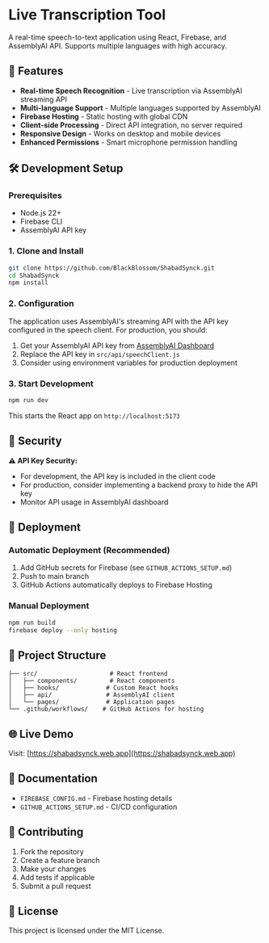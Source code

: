 # Live Transcription Tool

A real-time speech-to-text application using React, Firebase, and AssemblyAI API. Supports multiple languages with high accuracy.

## 🚀 Features

- **Real-time Speech Recognition** - Live transcription via AssemblyAI streaming API
- **Multi-language Support** - Multiple languages supported by AssemblyAI
- **Firebase Hosting** - Static hosting with global CDN
- **Client-side Processing** - Direct API integration, no server required
- **Responsive Design** - Works on desktop and mobile devices
- **Enhanced Permissions** - Smart microphone permission handling

## 🛠️ Development Setup

### Prerequisites

- Node.js 22+
- Firebase CLI
- AssemblyAI API key

### 1. Clone and Install

```bash
git clone https://github.com/BlackBlossom/ShabadSynck.git
cd ShabadSynck
npm install
```

### 2. Configuration

The application uses AssemblyAI's streaming API with the API key configured in the speech client. For production, you should:

1. Get your AssemblyAI API key from [AssemblyAI Dashboard](https://app.assemblyai.com/)
2. Replace the API key in `src/api/speechClient.js`
3. Consider using environment variables for production deployment

### 3. Start Development

```bash
npm run dev
```

This starts the React app on `http://localhost:5173`

## 🔐 Security

**⚠️ API Key Security:**

- For development, the API key is included in the client code
- For production, consider implementing a backend proxy to hide the API key
- Monitor API usage in AssemblyAI dashboard

## 🚢 Deployment

### Automatic Deployment (Recommended)

1. Add GitHub secrets for Firebase (see `GITHUB_ACTIONS_SETUP.md`)
2. Push to main branch
3. GitHub Actions automatically deploys to Firebase Hosting

### Manual Deployment

```bash
npm run build
firebase deploy --only hosting
```

## 📁 Project Structure

```
├── src/                    # React frontend
│   ├── components/         # React components
│   ├── hooks/             # Custom React hooks
│   ├── api/               # AssemblyAI client
│   └── pages/             # Application pages
└── .github/workflows/    # GitHub Actions for hosting
```

## 🌐 Live Demo

Visit: [https://shabadsynck.web.app](https://shabadsynck.web.app)

## 📖 Documentation

- `FIREBASE_CONFIG.md` - Firebase hosting details
- `GITHUB_ACTIONS_SETUP.md` - CI/CD configuration

## 🤝 Contributing

1. Fork the repository
2. Create a feature branch
3. Make your changes
4. Add tests if applicable
5. Submit a pull request

## 📄 License

This project is licensed under the MIT License.
